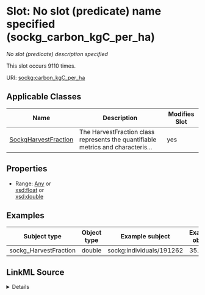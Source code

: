 

# Slot: No slot (predicate) name specified (sockg_carbon_kgC_per_ha)


_No slot (predicate) description specified_






This slot occurs 9110 times.


URI: [sockg:carbon_kgC_per_ha](https://idir.uta.edu/sockg-ontology/docs/carbon_kgC_per_ha)



<!-- no inheritance hierarchy -->





## Applicable Classes

| Name | Description | Modifies Slot |
| --- | --- | --- |
| [SockgHarvestFraction](../classes/SockgHarvestFraction.md) | The HarvestFraction class represents the quantifiable metrics and characteris... |  yes  |







## Properties

* Range: [Any](../classes/Any.md)&nbsp;or&nbsp;<br />[xsd:float](http://www.w3.org/2001/XMLSchema#float)&nbsp;or&nbsp;<br />[xsd:double](http://www.w3.org/2001/XMLSchema#double)






## Examples

| Subject type | Object type | Example subject | Example object | Occurrences |
| --- | --- | --- | --- | --- |
| sockg_HarvestFraction | double | sockg:individuals/191262 | 35.6 | 9110 |




## LinkML Source

<details>

```yaml
name: sockg_carbon_kgC_per_ha
annotations:
  count:
    tag: count
    value: 9110
description: No slot (predicate) description specified
title: No slot (predicate) name specified
examples:
- object:
    example_object: '35.6'
    example_object_type: double
    example_predicate: sockg:carbon_kgC_per_ha
    example_subject: sockg:individuals/191262
    example_subject_type: sockg_HarvestFraction
from_schema: soc-kg
rank: 1000
slot_uri: sockg:carbon_kgC_per_ha
alias: sockg_carbon_kgC_per_ha
domain_of:
- sockg_HarvestFraction
union_of:
- '{''domain'': ''sockg_HarvestFraction''}'
- '{''domain'': ''sockg_Harvest''}'
range: Any
any_of:
- range: float
- range: double

```
</details>